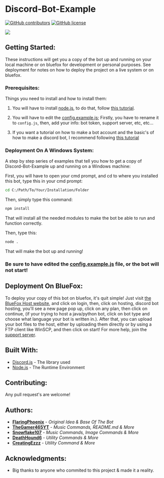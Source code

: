 # Discord-Bot-Example

[![GitHub contributors](https://img.shields.io/github/contributors/BlueFox-Development/Discord-Bot-Example.svg?style=flat-square)](https://github.com/BlueFox-Development/Discord-Bot-Example/graphs/contributors)
[![GitHub license](https://img.shields.io/github/license/BlueFox-Development/Discord-Bot-Example.svg?style=flat-square)](https://github.com/BlueFox-Development/Discord-Bot-Example/blob/master/LICENSE)

<!-- <a href="https://discord.gg/invite"> <img src="https://img.shields.io/discord/guildid?logo=discord" alt="chat on Discord"></a> -->

<a href="https://github.com/BlueFox-Development/Discord-Bot-Example/pulse" alt="Activity">
        <img src="https://img.shields.io/github/commit-activity/m/BlueFox-Development/Discord-Bot-Example" /></a>

## Getting Started:

These instructions will get you a copy of the bot up and running on your local machine or on bluefox for development or personal purposes. See deployment for notes on how to deploy the project on a live system or on bluefox.

### Prerequisites:

Things you need to install and how to install them:

1. You will have to install [node.js](https://nodejs.org/en/download/), to do that, follow [this tutorial](https://treehouse.github.io/installation-guides/windows/node-windows.html).

2. You will have to edit the [config.example.js](https://github.com/BlueFox-Development/Discord-Bot-Example/blob/master/config.example.js); Firstly, you have to rename it to `config.js`, then, add your info: bot token, support server, etc, etc...

3. If you want a tutorial on how to make a bot account and the basic's of how to make a discord bot, I recommend following [this tutorial](https://github.com/dylanwe/How-to-make-a-discord-bot)

### Deployment On A Windows System:

A step by step series of examples that tell you how to get a copy of Discord-Bot-Example up and running on a Windows machine:

First, you will have to open your cmd prompt, and cd to where you installed this bot, type this in your cmd prompt:

```sh
cd C:/Path/To/Your/Installation/Folder
```

Then, simply type this command:

```sh
npm install
```

That will install all the needed modules to make the bot be able to run and function correctly.

Then, type this:

```sh
node .
```

That will make the bot up and running!

### Be sure to have edited the [config.example.js](https://github.com/BlueFox-Development/Discord-Bot-Example/blob/master/config.example.js) file, or the bot will not start!

## Deployment On BlueFox:

To deploy your copy of this bot on bluefox, it's quit simple! Just visit [the BlueFox Host website](https://bluefoxhost.com/index.php), and click on login, then, click on hosting, discord bot hosting, you'll see a new page pop up, click on any plan, then click on continue, (if your trying to host a java/python bot, click on bot type and choose what language your bot is written in.). After that, you can upload your bot files to the host, either by uploading them directly or by using a FTP client like WinSCP, and then click on start!
For more help, join the [support server](https://discord.gg/AWZYysZ).

## Built With:

* [Discord.js](https://discord.js.org/#/docs/main/12.2.0/general/welcome) - The library used
* [Node.js](https://www.nodejs.org) - The Runtime Environment

## Contributing:

Any pull request's are welcome!

## Authors:

* **[FlaringPhoenix](https://github.com/FlaringPhoenix)** - *Original Idea & Base Of The Bot*
* **[TheGamer465YT](https://github.com/TheGamer456YT)** - *Music Commands, README.md & More*
* **[Snowflake107](https://github.com/Snowflake107)** - *Music Commands, Image Commands & More*
* **[DeathHound6](https://github.com/DeathHound6)** - *Utility Commands & More*
* **[CreatingEzzz](https://github.com/CatingEzz)** - *Utility Command & More*

## Acknowledgments:

* Big thanks to anyone who commited to this project & made it a reality.

